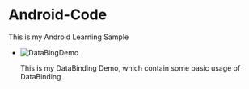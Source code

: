 # Android-Code
This is my Android Learning Sample

+ ![DataBingDemo]()
  
  This is my DataBinding Demo, which contain some basic usage of DataBinding
